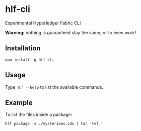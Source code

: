 # hlf-cli

Experimental Hyperledger Fabric CLI

**Warning:** nothing is guaranteed stay the same, or to even work!

## Installation

```
npm install -g hlf-cli
```

## Usage

Type `hlf --help` to list the available commands.

## Example

To list the files inside a package:

```
hlf package -x ./mysterious.cds | tar -tvf -
```
